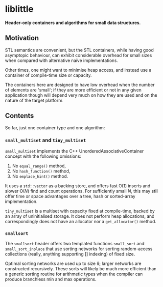 # liblittle
**Header-only containers and algorithms for small data structures.**

## Motivation

STL semantics are convenient, but the STL containers, while having good asymptopic
behaviour, can exhibit considerable overhead for small sizes when compared with
alternative naïve implementations.

Other times, one might want to minimise heap access, and instead use a container
of compile-time size or capacity.

The containers here are designed to have low overhead when the number of elements are
'small'; if they are more efficient or not in any given application though will
depend very much on how they are used and on the nature of the target platform.

## Contents

So far, just one container type and one algorithm:


### `small_multiset` and `tiny_multiset`

`small_multiset` implements the C++ UnorderedAssociativeContainer concept with
the following omissions:

1.  No `equal_range()` method,
2.  No `hash_function()` method,
3.  No `emplace_hint()` method.

It uses a `std::vector` as a backing store, and offers fast O(1) inserts and
slower O(*N*) find and count operations. For sufficiently small *N*, this may
still offer time or space advantages over a tree, hash or sorted-array
implementation.

`tiny_multiset` is a multiset with capacity fixed at compile-time, backed by
an array of uninitialised storage. It does not perform heap allocations, and
correspondingly does not have an allocator nor a `get_allocator()` method.

### `smallsort`

The `smallsort` header offers two templated functions `small_sort` and
`small_sort_inplace` that use sorting networks for sorting random-access
collections (really, anything supporting [] indexing) of fixed size.

Optimal sorting networks are used up to size 6; larger networks are
constructed recursively. These sorts will likely be much more
efficient than a generic sorting routine for arithmetic types when
the compiler can produce branchless min and max operations.
